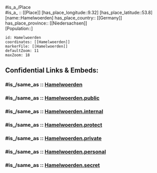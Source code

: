 ﻿---
confidential: public
isDeleted: false
location:
- 53.8
- 9.32
mapmarker: city
mapzoom:
- 7
- 12
SpocWebEntityId: 30745
tags:
- geo/City
type: City
---

#is_a_/Place  
#is_a_ :: [[Place]] 
[has_place_longitude::9.32] 
[has_place_latitude::53.8] 
[name::Hamelwoerden] 
has_place_country:: [[Germany]]  
has_place_province:: [[Niedersachsen]]  
[Population::] 



```leaflet
id: Hamelwoerden
coordinates: [[Hamelwoerden]] 
markerFile: [[Hamelwoerden]] 
defaultZoom: 11 
maxZoom: 18
```


## Confidential Links & Embeds: 

### #is_/same_as :: [Hamelwoerden](/_Standards/Earth/Continent/Europe/Europe~Central/Germany/Germany~West/Niedersachsen/counties~Niedersachsen/Stade/cities~Stade/Nordkehdingen/boroughs~Nordkehdingen/Hamelwoerden.md) 

### #is_/same_as :: [Hamelwoerden.public](/_public/Earth/Continent/Europe/Europe~Central/Germany/Germany~West/Niedersachsen/counties~Niedersachsen/Stade/cities~Stade/Nordkehdingen/boroughs~Nordkehdingen/Hamelwoerden.public.md) 

### #is_/same_as :: [Hamelwoerden.internal](/_internal/Earth/Continent/Europe/Europe~Central/Germany/Germany~West/Niedersachsen/counties~Niedersachsen/Stade/cities~Stade/Nordkehdingen/boroughs~Nordkehdingen/Hamelwoerden.internal.md) 

### #is_/same_as :: [Hamelwoerden.protect](/_protect/Earth/Continent/Europe/Europe~Central/Germany/Germany~West/Niedersachsen/counties~Niedersachsen/Stade/cities~Stade/Nordkehdingen/boroughs~Nordkehdingen/Hamelwoerden.protect.md) 

### #is_/same_as :: [Hamelwoerden.private](/_private/Earth/Continent/Europe/Europe~Central/Germany/Germany~West/Niedersachsen/counties~Niedersachsen/Stade/cities~Stade/Nordkehdingen/boroughs~Nordkehdingen/Hamelwoerden.private.md) 

### #is_/same_as :: [Hamelwoerden.personal](/_personal/Earth/Continent/Europe/Europe~Central/Germany/Germany~West/Niedersachsen/counties~Niedersachsen/Stade/cities~Stade/Nordkehdingen/boroughs~Nordkehdingen/Hamelwoerden.personal.md) 

### #is_/same_as :: [Hamelwoerden.secret](/_secret/Earth/Continent/Europe/Europe~Central/Germany/Germany~West/Niedersachsen/counties~Niedersachsen/Stade/cities~Stade/Nordkehdingen/boroughs~Nordkehdingen/Hamelwoerden.secret.md)

